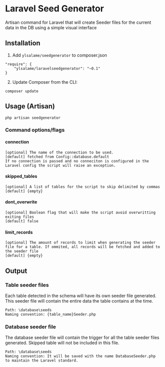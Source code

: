 # Laravel Seed Generator

Artisan command for Laravel that will create Seeder files for the current data in the DB using a simple visual interface

## Installation

1) Add `ylsalame/seedgenerator` to composer.json

```
"require": {
	"ylsalame/laravelseedgenerator": "~0.1"
}
```

2) Update Composer from the CLI:

```
composer update
```

## Usage (Artisan)

```
php artisan seedgenerator
```

### Command options/flags

#### connection
	[optional] The name of the connection to be used. 
	[default] fetched from Config::database.default
	If no connection is passed and no conneciton is configured in the Laravel config the script will raise an exception.

#### skipped_tables
	[optional] A list of tables for the script to skip delimited by commas
	[default] {empty}

#### dont_overwrite
	[optional] Boolean flag that will make the script avoid overwritting exiting files
	[default] false

#### limit_records
	[optional] The amount of records to limit when generating the seeder file for a table. If ommited, all records will be fetched and added to the seeder file
	[default] {empty}

## Output

### Table seeder files

Each table detected in the schema will have its own seeder file generated. This seeder file will contain the entire data the table contains at the time.

	Path: \database\seeds
	Naming convention: {table_name}Seeder.php

### Database seeder file

The database seeder file will contain the trigger for all the table seeder files generated. Skipped table will not be included in this file.

	Path: \database\seeds
	Naming convention: It will be saved with the name DatabaseSeeder.php to maintain the Laravel standard.
